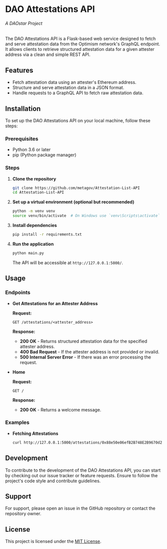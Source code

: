# DAO Attestations API
###### A DAOstar Project

The DAO Attestations API is a Flask-based web service designed to fetch and serve attestation data from the Optimism network's GraphQL endpoint. It allows clients to retrieve structured attestation data for a given attester address via a clean and simple REST API.

## Features

- Fetch attestation data using an attester's Ethereum address.
- Structure and serve attestation data in a JSON format.
- Handle requests to a GraphQL API to fetch raw attestation data.

## Installation

To set up the DAO Attestations API on your local machine, follow these steps:

### Prerequisites

- Python 3.6 or later
- pip (Python package manager)

### Steps

1. **Clone the repository**

   ```bash
   git clone https://github.com/metagov/Attestation-List-API
   cd Attestation-List-API
   ```

2. **Set up a virtual environment (optional but recommended)**

   ```bash
   python -m venv venv
   source venv/bin/activate  # On Windows use `venv\Scripts\activate`
   ```

3. **Install dependencies**

   ```bash
   pip install -r requirements.txt
   ```

4. **Run the application**

   ```bash
   python main.py
   ```

   The API will be accessible at `http://127.0.0.1:5000/`.

## Usage

### Endpoints

- **Get Attestations for an Attester Address**

  **Request:**

  `GET /attestations/<attester_address>`

  **Response:**

  - **200 OK** - Returns structured attestation data for the specified attester address.
  - **400 Bad Request** - If the attester address is not provided or invalid.
  - **500 Internal Server Error** - If there was an error processing the request.

- **Home**

  **Request:**

  `GET /`

  **Response:**

  - **200 OK** - Returns a welcome message.

### Examples

- **Fetching Attestations**

  ```bash
  curl http://127.0.0.1:5000/attestations/0x88e50e06efB2B748E2B9670d2a66682371673888
  ```

## Development

To contribute to the development of the DAO Attestations API, you can start by checking out our issue tracker or feature requests. Ensure to follow the project's code style and contribute guidelines.

## Support

For support, please open an issue in the GitHub repository or contact the repository owner.

## License

This project is licensed under the [MIT License](LICENSE.md).
